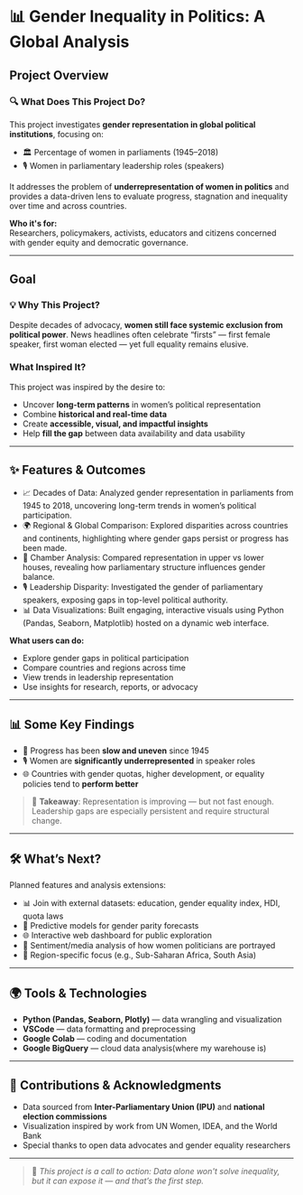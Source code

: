 # 📊 Gender Inequality in Politics: A Global Analysis

## Project Overview

### 🔍 What Does This Project Do?
This project investigates **gender representation in global political institutions**, focusing on:

- 🏛️ Percentage of women in parliaments (1945–2018)
- 🎙️ Women in parliamentary leadership roles (speakers)

It addresses the problem of **underrepresentation of women in politics** and provides a data-driven lens to evaluate progress, stagnation and inequality over time and across countries.

**Who it's for:**  
Researchers, policymakers, activists, educators and citizens concerned with gender equity and democratic governance.

---

## Goal

### 💡 Why This Project? 
Despite decades of advocacy, **women still face systemic exclusion from political power**. News headlines often celebrate “firsts” — first female speaker, first woman elected — yet full equality remains elusive.

### What Inspired It?
This project was inspired by the desire to:

- Uncover **long-term patterns** in women’s political representation
- Combine **historical and real-time data**
- Create **accessible, visual, and impactful insights**
- Help **fill the gap** between data availability and data usability

---

## ✨ Features & Outcomes

- 📈 Decades of Data: Analyzed gender representation in parliaments from 1945 to 2018, uncovering long-term trends in women’s political participation. 
- 🌍 Regional & Global Comparison: Explored disparities across countries and continents, highlighting where gender gaps persist or progress has been made.  
- 🧭 Chamber Analysis: Compared representation in upper vs lower houses, revealing how parliamentary structure influences gender balance.  
- 🎙️ Leadership Disparity: Investigated the gender of parliamentary speakers, exposing gaps in top-level political authority. 
- 📊 Data Visualizations: Built engaging, interactive visuals using Python (Pandas, Seaborn, Matplotlib) hosted on a dynamic web interface.

**What users can do:**

- Explore gender gaps in political participation
- Compare countries and regions across time
- View trends in leadership representation
- Use insights for research, reports, or advocacy

---

## 📊 Some Key Findings

- 🐢 Progress has been **slow and uneven** since 1945  
- 🎙️ Women are **significantly underrepresented** in speaker roles    
- 🌐 Countries with gender quotas, higher development, or equality policies tend to **perform better**

> 🔎 **Takeaway**: Representation is improving — but not fast enough. Leadership gaps are especially persistent and require structural change.

---

## 🛠️ What’s Next?

Planned features and analysis extensions:

- 📊 Join with external datasets: education, gender equality index, HDI, quota laws
- 🧠 Predictive models for gender parity forecasts
- 🌐 Interactive web dashboard for public exploration
- 💬 Sentiment/media analysis of how women politicians are portrayed
- 📍 Region-specific focus (e.g., Sub-Saharan Africa, South Asia)

---

## 🌍 Tools & Technologies

- **Python (Pandas, Seaborn, Plotly)** — data wrangling and visualization   
- **VSCode** — data formatting and preprocessing  
- **Google Colab** — coding and documentation  
- **Google BigQuery** — cloud data analysis(where my warehouse is)

---

## 🤝 Contributions & Acknowledgments

- Data sourced from **Inter-Parliamentary Union (IPU)** and **national election commissions**
- Visualization inspired by work from UN Women, IDEA, and the World Bank
- Special thanks to open data advocates and gender equality researchers

---

> 📢 _This project is a call to action: Data alone won't solve inequality, but it can expose it — and that’s the first step._

